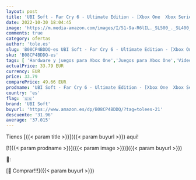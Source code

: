 ```yaml
---
layout: post
title: 'UBI Soft - Far Cry 6 - Ultimate Edition - [Xbox One  Xbox Series X] [Importación alemana]'
date: 2022-10-30 18:04:45
image: 'https://m.media-amazon.com/images/I/51-9a-R6lIL._SL500_._SL400_.jpg'
comments: true
category: ofertas
author: 'tole.es'
slug: 'B08CP4BDDQ-es UBI Soft - Far Cry 6 - Ultimate Edition - [Xbox One Xbox...'
sku: 'B08CP4BDDQ-es'
tags: [ 'Hardware y juegos para Xbox One','Juegos para Xbox One','Videojuegos','ubi soft','xbox','🇪🇸', ]
actualPrice: 33.79 EUR
currency: EUR
price: 33.79
comparePrice: 49.66 EUR
prodname: 'UBI Soft - Far Cry 6 - Ultimate Edition - [Xbox One  Xbox Series X] [Importación alemana]'
country: 'es'
flag: '🇪🇸'
brand: 'UBI Soft'
buyurl: 'https://www.amazon.es/dp/B08CP4BDDQ/?tag=tolees-21'
descuento: '31.96'
average: '37.015'
---
```


Tienes [{{< param title >}}]({{< param buyurl >}}) aqui!

[![{{< param prodname >}}]({{< param image >}})]({{< param buyurl >}})

🔎:


[🛒 Comprar!!!]({{< param buyurl >}})
